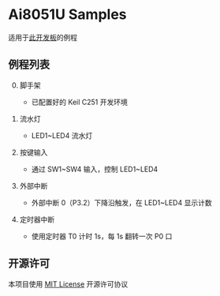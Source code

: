 # Ai8051U Samples

适用于[此开发板](https://oshwhub.com/fangs233/ai8051u-board)的例程

## 例程列表

0. 脚手架
   
   - 已配置好的 Keil C251 开发环境

1. 流水灯
   
   - LED1\~LED4 流水灯

2. 按键输入
   
   - 通过 SW1\~SW4 输入，控制 LED1\~LED4

3. 外部中断
   
   - 外部中断 0（P3.2）下降沿触发，在 LED1\~LED4 显示计数

4. 定时器中断
   
   - 使用定时器 T0 计时 1s，每 1s 翻转一次 P0 口

## 开源许可

本项目使用 [MIT License](https://choosealicense.com/licenses/mit/) 开源许可协议

